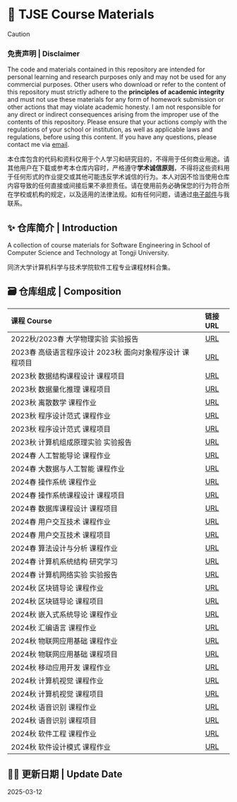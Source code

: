 # 🎉 TJSE Course Materials

> [!CAUTION]
> ### 免责声明 | Disclaimer
> 
> The code and materials contained in this repository are intended for personal learning and research purposes only and may not be used for any commercial purposes. Other users who download or refer to the content of this repository must strictly adhere to the **principles of academic integrity** and must not use these materials for any form of homework submission or other actions that may violate academic honesty. I am not responsible for any direct or indirect consequences arising from the improper use of the contents of this repository. Please ensure that your actions comply with the regulations of your school or institution, as well as applicable laws and regulations, before using this content. If you have any questions, please contact me via [email](mailto:minmuslin@outlook.com).
>
> 本仓库包含的代码和资料仅用于个人学习和研究目的，不得用于任何商业用途。请其他用户在下载或参考本仓库内容时，严格遵守**学术诚信原则**，不得将这些资料用于任何形式的作业提交或其他可能违反学术诚信的行为。本人对因不恰当使用仓库内容导致的任何直接或间接后果不承担责任。请在使用前务必确保您的行为符合所在学校或机构的规定，以及适用的法律法规。如有任何问题，请通过[电子邮件](mailto:minmuslin@outlook.com)与我联系。

## ✨ 仓库简介 | Introduction

A collection of course materials for Software Engineering in School of Computer Science and Technology at Tongji University.

同济大学计算机科学与技术学院软件工程专业课程材料合集。

## 🗃️ 仓库组成 | Composition

| 课程 Course | 链接 URL |
| :--- | :---: |
| 2022秋/2023春 大学物理实验 实验报告 | [URL](https://github.com/MinmusLin/University_Physics_Experiment_Reports) |
| 2023春 高级语言程序设计 2023秋 面向对象程序设计 课程项目 | [URL](https://github.com/MinmusLin/Advanced_Language_Programming_and_OOP_Course_Projects) |
| 2023秋 数据结构课程设计 课程项目 | [URL](https://github.com/MinmusLin/Data_Structures_Course_Projects) |
| 2023秋 数据量化推理 课程项目 | [URL](https://github.com/MinmusLin/Quantitative_Reasoning_Course_Project) |
| 2023秋 离散数学 课程作业 | [URL](https://github.com/MinmusLin/Discrete_Mathematics_Course_Assignments) |
| 2023秋 程序设计范式 课程作业 | [URL](https://github.com/MinmusLin/Programming_Paradigms_Course_Assignments) |
| 2023秋 程序设计范式 课程项目 | [URL](https://github.com/MinmusLin/Teamfight_Tactics) |
| 2023秋 计算机组成原理实验 实验报告 | [URL](https://github.com/MinmusLin/Computer_Organization_Experiment_Reports) |
| 2024春 人工智能导论 课程作业 | [URL](https://github.com/MinmusLin/Introduction_to_Artificial_Intelligence_Course_Assignments) |
| 2024春 大数据与人工智能 课程作业 | [URL](https://github.com/MinmusLin/Big_Data_and_Artificial_Intelligence_Course_Assignments) |
| 2024春 操作系统 课程作业 | [URL](https://github.com/MinmusLin/Operating_System_Course_Assignments) |
| 2024春 操作系统课程设计 课程项目 | [URL](https://github.com/MinmusLin/Minmus_Operating_System_in_Rust) |
| 2024春 数据库课程设计 课程项目 | [URL](https://github.com/MinmusLin/PetJoy) |
| 2024春 用户交互技术 课程作业 | [URL](https://github.com/MinmusLin/Human_Computer_Interface_Course_Assignments) |
| 2024春 用户交互技术 课程项目 | [URL](https://github.com/MinmusLin/Story_Lingo_Kids) |
| 2024春 算法设计与分析 课程作业 | [URL](https://github.com/MinmusLin/Analysis_and_Design_of_Algorithms_Course_Assignments) |
| 2024春 计算机系统结构 研究学习 | [URL](https://github.com/MinmusLin/Computer_Architecture_Research_Study) |
| 2024春 计算机网络实验 实验报告 | [URL](https://github.com/MinmusLin/Computer_Network_Experiment_Reports) |
| 2024秋 区块链导论 课程作业 | [URL](https://github.com/MinmusLin/Introduction_to_Blockchain) |
| 2024秋 区块链导论 课程项目 | [URL](https://github.com/MinmusLin/Miel_Link) |
| 2024秋 嵌入式系统导论 课程作业 | [URL](https://github.com/MinmusLin/Introduction_to_Embedded_Systems_Course_Assignments) |
| 2024秋 汇编语言 课程作业 | [URL](https://github.com/MinmusLin/Assembly_Language_Course_Assignments) |
| 2024秋 物联网应用基础 课程作业 | [URL](https://github.com/MinmusLin/Fundamentals_of_IoT_Applications_Course_Assignments) |
| 2024秋 物联网应用基础 课程项目 | [URL](https://github.com/MinmusLin/Regional_THP_Data_Publishing_Subscription_and_Analysis_System) |
| 2024秋 移动应用开发 课程作业 | [URL](https://github.com/MinmusLin/Mobile_Application_Development_Course_Assignments) |
| 2024秋 计算机视觉 课程作业 | [URL](https://github.com/MinmusLin/Computer_Vision_Course_Assignments) |
| 2024秋 计算机视觉 课程项目 | [URL](https://github.com/MinmusLin/Speedbump_Detection_and_Distance_Measurement) |
| 2024秋 语音识别 课程作业 | [URL](https://github.com/MinmusLin/Speech_Recognition_Course_Assignments) |
| 2024秋 语音识别 课程项目 | [URL](https://github.com/MinmusLin/Meeting_Minutes_Assistant) |
| 2024秋 软件工程 课程作业 | [URL](https://github.com/MinmusLin/Software_Engineering_Course_Assignments) |
| 2024秋 软件设计模式 课程作业 | [URL](https://github.com/MinmusLin/Software_Design_Patterns_Course_Assignments) |

## 🧑‍💻 更新日期 | Update Date

2025-03-12
